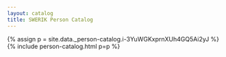 ```yaml
---
layout: catalog
title: SWERIK Person Catalog
---
```

{% assign p = site.data._person-catalog.i-3YuWGKxprnXUh4GQ5Ai2yJ %}
{% include person-catalog.html p=p %}

